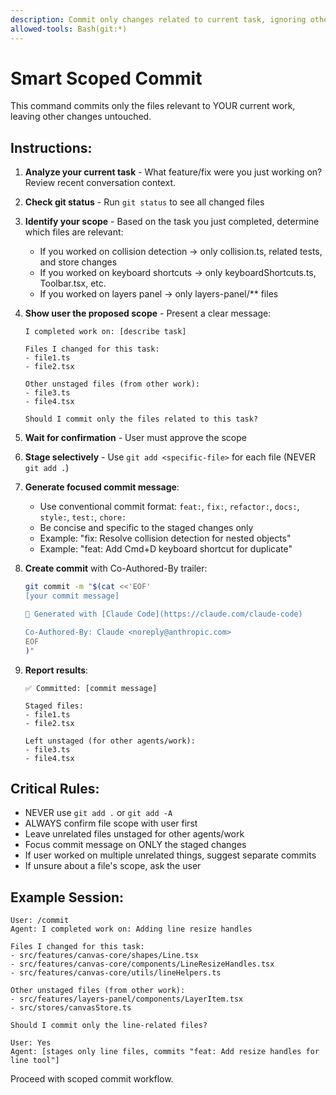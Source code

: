 ```yaml
---
description: Commit only changes related to current task, ignoring other work-in-progress
allowed-tools: Bash(git:*)
---
```


# Smart Scoped Commit

This command commits only the files relevant to YOUR current work, leaving other changes untouched.

## Instructions:

1. **Analyze your current task** - What feature/fix were you just working on? Review recent conversation context.

2. **Check git status** - Run `git status` to see all changed files

3. **Identify your scope** - Based on the task you just completed, determine which files are relevant:
   - If you worked on collision detection → only collision.ts, related tests, and store changes
   - If you worked on keyboard shortcuts → only keyboardShortcuts.ts, Toolbar.tsx, etc.
   - If you worked on layers panel → only layers-panel/** files

4. **Show user the proposed scope** - Present a clear message:
   ```
   I completed work on: [describe task]

   Files I changed for this task:
   - file1.ts
   - file2.tsx

   Other unstaged files (from other work):
   - file3.ts
   - file4.tsx

   Should I commit only the files related to this task?
   ```

5. **Wait for confirmation** - User must approve the scope

6. **Stage selectively** - Use `git add <specific-file>` for each file (NEVER `git add .`)

7. **Generate focused commit message**:
   - Use conventional commit format: `feat:`, `fix:`, `refactor:`, `docs:`, `style:`, `test:`, `chore:`
   - Be concise and specific to the staged changes only
   - Example: "fix: Resolve collision detection for nested objects"
   - Example: "feat: Add Cmd+D keyboard shortcut for duplicate"

8. **Create commit** with Co-Authored-By trailer:
   ```bash
   git commit -m "$(cat <<'EOF'
   [your commit message]

   🤖 Generated with [Claude Code](https://claude.com/claude-code)

   Co-Authored-By: Claude <noreply@anthropic.com>
   EOF
   )"
   ```

9. **Report results**:
   ```
   ✅ Committed: [commit message]

   Staged files:
   - file1.ts
   - file2.tsx

   Left unstaged (for other agents/work):
   - file3.ts
   - file4.tsx
   ```

## Critical Rules:

- NEVER use `git add .` or `git add -A`
- ALWAYS confirm file scope with user first
- Leave unrelated files unstaged for other agents/work
- Focus commit message on ONLY the staged changes
- If user worked on multiple unrelated things, suggest separate commits
- If unsure about a file's scope, ask the user

## Example Session:

```
User: /commit
Agent: I completed work on: Adding line resize handles

Files I changed for this task:
- src/features/canvas-core/shapes/Line.tsx
- src/features/canvas-core/components/LineResizeHandles.tsx
- src/features/canvas-core/utils/lineHelpers.ts

Other unstaged files (from other work):
- src/features/layers-panel/components/LayerItem.tsx
- src/stores/canvasStore.ts

Should I commit only the line-related files?

User: Yes
Agent: [stages only line files, commits "feat: Add resize handles for line tool"]
```

Proceed with scoped commit workflow.
